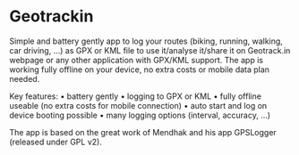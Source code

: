 Geotrackin
=========

Simple and battery gently app to log your routes (biking, running, walking, car driving, ...) as GPX or KML file to use it/analyse it/share it on Geotrack.in webpage or any other application with GPX/KML support. The app is working fully offline on your device, no extra costs or mobile data plan needed.

Key features:
• battery gently
• logging to GPX or KML
• fully offline useable (no extra costs for mobile connection)
• auto start and log on device booting possible
• many logging options (interval, accuracy, ...)


The app is based on the great work of Mendhak and his app GPSLogger (released under GPL v2).
